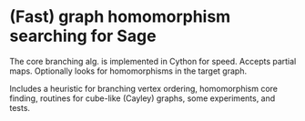 (Fast) graph homomorphism searching for Sage
============================================

The core branching alg. is implemented in Cython for speed.
Accepts partial maps. Optionally looks for homomorphisms in the target graph.

Includes a heuristic for branching vertex ordering, homomorphism
core finding, routines for cube-like (Cayley) graphs, some experiments,
and tests.

